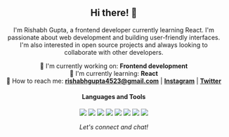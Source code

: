 <h2 align="center">Hi there! 👋</h2>

<p align="center">
  I'm Rishabh Gupta, a frontend developer currently learning React. I'm passionate about web development and building user-friendly interfaces. I'm also interested in open source projects and always looking to collaborate with other developers.
</p>

<p align="center">
  🔭 I'm currently working on: <strong>Frontend development</strong><br>
  🌱 I'm currently learning: <strong>React</strong><br>
  💬 How to reach me: <strong><a href="mailto:rishabhgupta4523@gmail.com">rishabhgupta4523@gmail.com</a></strong> | <strong><a href="https://www.instagram.com/rishabhgupta.js/">Instagram</a></strong> | <strong><a href="https://twitter.com/rishabhguptajs">Twitter</a></strong>
</p>

<h4 align="center">Languages and Tools</h4>

<p align="center">
  <img src="https://img.shields.io/badge/HTML5-E34F26?style=flat-square&logo=html5&logoColor=white">
  <img src="https://img.shields.io/badge/CSS3-1572B6?style=flat-square&logo=css3&logoColor=white">
  <img src="https://img.shields.io/badge/JavaScript-F7DF1E?style=flat-square&logo=javascript&logoColor=black">
  <img src="https://img.shields.io/badge/Python-3776AB?style=flat-square&logo=python&logoColor=white">
  <img src="https://img.shields.io/badge/Tailwind_CSS-38B2AC?style=flat-square&logo=tailwind-css&logoColor=white">
  <img src="https://img.shields.io/badge/Bootstrap-563D7C?style=flat-square&logo=bootstrap&logoColor=white">
  <img src="https://img.shields.io/badge/VS_Code-007ACC?style=flat-square&logo=visual-studio-code&logoColor=white">
  <img src="https://img.shields.io/badge/GitHub-181717?style=flat-square&logo=github&logoColor=white">
</p>

<p align="center">
  <em>Let's connect and chat!</em>
</p>
